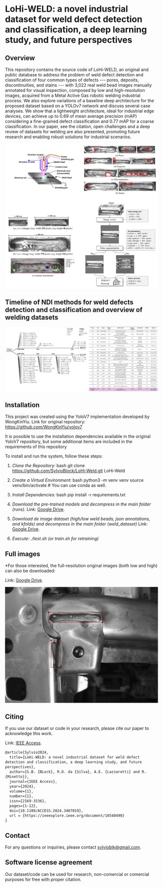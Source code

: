 # LoHi-WELD: a novel industrial dataset for weld defect detection and classification, a deep learning study, and future perspectives

## Overview
This repository contains the source code of LoHi-WELD, an original and public database to address the problem of weld defect detection and classification of four common types of defects --- pores, deposits, discontinuities, and stains --- with 3,022 real weld bead images manually annotated for visual inspection, composed by low and high-resolution images, acquired from a Metal Active Gas robotic welding industrial process. We also explore variations of a baseline deep architecture for the proposed dataset based on a YOLOv7 network and discuss several case analyses. We show that a lightweight architecture, ideal for industrial edge devices, can achieve up to 0.69 of mean average precision (mAP) considering a fine-grained defect classification and 0.77 mAP for a coarse classification.
In our paper, see the citation, open challenges and a deep review of datasets for welding are also presented, promoting future research and enabling robust solutions for industrial scenarios.

![](/lohi-weld.jpeg)

## Timeline of NDI methods for weld defects detection and classification and overview of welding datasets

![](/summary.jpg)

## Installation

This project was created using the YoloV7 implementation developed by WongKinYiu.
Link for original repository: https://github.com/WongKinYiu/yolov7

It is possible to use the installation dependencies available in the original YoloV7 repository,
but some additional items are included in the requirements of this repository

To install and run the system, follow these steps:

1. *Clone the Repository:*
    bash
    git clone https://github.com/SylvioBlock/LoHi-Weld.git
    LoHi-Weld
    

2. *Create a Virtual Environment:*
    bash
    python3 -m venv venv
    source venv/bin/activate  # You can use conda as well.
    

3. *Install Dependencies:*
    bash
    pip install -r requirements.txt
    

4. *Download the pre-trained models and decompress in the main folder (runs).*
    Link: [Google Drive](https://drive.google.com/file/d/1EJuBWMt1tfIjmFcHma0MiFoyK70gtaoA/view?usp=sharing).

6. *Download de image dataset (high/low weld beads, json annotations, and kfolds) and decompress in the main folder (weld_dataset)*
    Link: [Google Drive](https://drive.google.com/file/d/1pXeEnREfV_MYcL5MY2vkd9njBm_blPUK/view?usp=sharing).

7. *Execute: ./test.sh (or train.sh for retraining)*

## Full images

*For those interested, the full-resolution original images (both low and high) can also be downloaded:

Link: [Google Drive](https://drive.google.com/drive/folders/1m1Bvo4u4Qre8yFjEe4XNxdfYa3A5YiW4?usp=sharing).

![](/low.jpg)

## Citing

If you use our dataset or code in your research, please cite our paper to acknowledge this work. 

Link: [IEEE Access](https://ieeexplore.ieee.org/abstract/document/10540490).


```
@article{Sylvio2024,
  title={LoHi-WELD: a novel industrial dataset for weld defect detection and classification, a deep learning study, and future perspectives}, 
  author={S.B. {BLock}, R.D. da {Silva}, A.E. {Lazzaretti} and R. {Minetto}},
  journal={IEEE Access}, 
  year={2024},
  volume={1},
  number={1},
  issn={2169-3536},
  pages={1-12},
  doi={10.1109/ACCESS.2024.3407019},
  url = {https://ieeexplore.ieee.org/document/10540490}
}
```

## Contact

For any questions or inquiries, please contact [sylvioblk@gmail.com](mailto:sylvioblk@gmail.com).

## Software license agreement 

Our dataset/code can be used for research, non-comercial or comercial purposes for free with proper citation.
